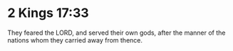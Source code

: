 # 2 Kings 17:33

They feared the LORD, and served their own gods, after the manner of the nations whom they carried away from thence.